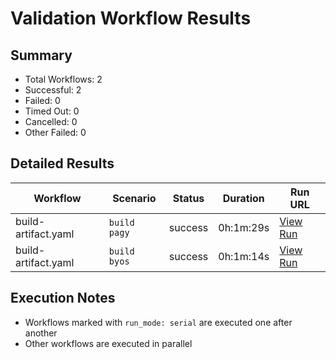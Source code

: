 # Validation Workflow Results

## Summary
- Total Workflows: 2
- Successful: 2
- Failed: 0
- Timed Out: 0
- Cancelled: 0
- Other Failed: 0

## Detailed Results

| Workflow | Scenario | Status | Duration | Run URL |
|----------|----------|---------|-----------|----------|
| build-artifact.yaml | `build pagy` | success | 0h:1m:29s | [View Run](https://github.com/azure-javaee/rhel-jboss-templates/actions/runs/16766955394) |
| build-artifact.yaml | `build byos` | success | 0h:1m:14s | [View Run](https://github.com/azure-javaee/rhel-jboss-templates/actions/runs/16766956510) |


## Execution Notes
- Workflows marked with `run_mode: serial` are executed one after another
- Other workflows are executed in parallel
